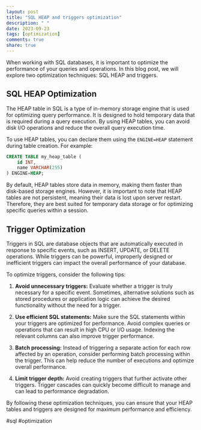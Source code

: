 ```yaml
---
layout: post
title: "SQL HEAP and triggers optimization"
description: " "
date: 2023-09-23
tags: [optimization]
comments: true
share: true
---
```


When working with SQL databases, it is important to optimize the performance of your queries and operations. In this blog post, we will explore two optimization techniques: SQL HEAP and triggers.

## SQL HEAP Optimization

The HEAP table in SQL is a type of in-memory storage engine that is used for optimizing query performance. It is designed to hold temporary data that is required during a query execution. By using HEAP tables, you can avoid disk I/O operations and reduce the overall query execution time.

To use HEAP tables, you can declare them using the `ENGINE=HEAP` statement during table creation. For example:

```sql
CREATE TABLE my_heap_table (
    id INT,
    name VARCHAR(255)
) ENGINE=HEAP;
```

By default, HEAP tables store data in memory, making them faster than disk-based storage engines. However, it is important to note that HEAP tables are not persistent, meaning their data is lost upon server restart. Therefore, they are best suited for temporary data storage or for optimizing specific queries within a session.

## Trigger Optimization

Triggers in SQL are database objects that are automatically executed in response to specific events, such as INSERT, UPDATE, or DELETE operations. While triggers can be powerful, improperly designed or inefficient triggers can impact the overall performance of your database.

To optimize triggers, consider the following tips:

1. **Avoid unnecessary triggers:** Evaluate whether a trigger is truly necessary for a specific event. Sometimes, alternative solutions such as stored procedures or application logic can achieve the desired functionality without the need for a trigger.

2. **Use efficient SQL statements:** Make sure the SQL statements within your triggers are optimized for performance. Avoid complex queries or operations that can result in high CPU or I/O usage. Indexing the relevant columns can also improve trigger performance.

3. **Batch processing:** Instead of triggering a separate action for each row affected by an operation, consider performing batch processing within the trigger. This can help reduce the number of executions and optimize overall performance.

4. **Limit trigger depth:** Avoid creating triggers that further activate other triggers. Trigger cascades can quickly become difficult to manage and can lead to performance degradation.

By following these optimization techniques, you can ensure that your HEAP tables and triggers are designed for maximum performance and efficiency.

#sql #optimization